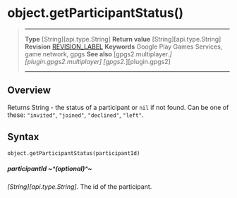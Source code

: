 # object.getParticipantStatus()

> --------------------- ------------------------------------------------------------------------------------------
> __Type__              [String][api.type.String]
> __Return value__      [String][api.type.String]
> __Revision__          [REVISION_LABEL](REVISION_URL)
> __Keywords__          Google Play Games Services, game network, gpgs
> __See also__          [gpgs2.multiplayer.*][plugin.gpgs2.multiplayer]
>                       [gpgs2.*][plugin.gpgs2]
> --------------------- ------------------------------------------------------------------------------------------

## Overview

Returns String - the status of a participant or `nil` if not found. Can be one of these: `"invited"`, `"joined"`, `"declined"`, `"left"`.

## Syntax

	object.getParticipantStatus(participantId)

##### participantId ~^(optional)^~
_[String][api.type.String]._ The id of the participant.